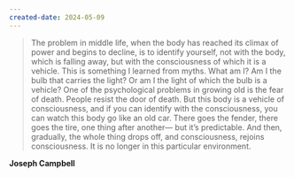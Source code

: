 ```yaml
---
created-date: 2024-05-09
---
```



>The problem in middle life, when the body has reached its climax of power and begins to decline, is to identify yourself, not with the body, which is falling away, but with the consciousness of which it is a vehicle. This is something I learned from myths. What am I? Am I the bulb that carries the light? Or am I the light of which the bulb is a vehicle?
> One of the psychological problems in growing old is the fear of death. People resist the door of death. But this body is a vehicle of consciousness, and if you can identify with the consciousness, you can watch this body go like an old car. There goes the fender, there goes the tire, one thing after another— but it’s predictable. And then, gradually, the whole thing drops off, and consciousness, rejoins consciousness. It is no longer in this particular environment. 
> 

**Joseph Campbell**
